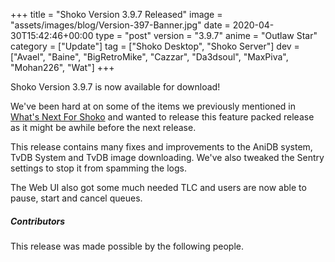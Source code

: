 +++
title = "Shoko Version 3.9.7 Released"
image = "assets/images/blog/Version-397-Banner.jpg"
date = 2020-04-30T15:42:46+00:00
type = "post"
version = "3.9.7"
anime = "Outlaw Star"
category = ["Update"]
tag = ["Shoko Desktop", "Shoko Server"]
dev = ["Avael", "Baine", "BigRetroMike", "Cazzar", "Da3dsoul", "MaxPiva", "Mohan226", "Wat"]
+++

Shoko Version 3.9.7 is now available for download!

We've been hard at on some of the items we previously mentioned in [What's Next For Shoko](https://shokoanime.com/blog/whats-next-for-shoko/) and wanted to release this feature packed release as it might be awhile before the next release.

This release contains many fixes and improvements to the AniDB system, TvDB System and TvDB image downloading. We've also tweaked the Sentry settings to stop it from spamming the logs.

The Web UI also got some much needed TLC and users are now able to pause, start and cancel queues.

##### Contributors

This release was made possible by the following people.


